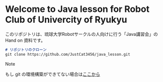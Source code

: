 # Welcome to Java lesson for Robot Club of Univercity of Ryukyu

このリポジトリは、琉球大学Robotサークルの人向けに行う「Java講習会」の Hand on 資料です。



```md
# リポジトリのクローン
git clone https://github.com/JustCat3456/java_lesson.git
```


>[!NOTE]
>もし git の環境構築ができてない場合は[ここから](https://docs.google.com/presentation/d/1xSWBKu-rPGJ7vYiRrm72UvACdNRMTLPCBWk9dQlg7CY/edit#slide=id.g2f11d25bc9b_0_9)